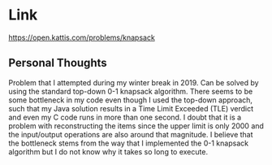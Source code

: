 # Link

https://open.kattis.com/problems/knapsack

## Personal Thoughts

Problem that I attempted during my winter break in 2019. Can be solved by using the standard top-down 0-1 knapsack algorithm. There seems to be some bottleneck in my code even though I used the top-down approach, such that my Java solution results in a Time Limit Exceeded (TLE) verdict and even my C code runs in more than one second. I doubt that it is a problem with reconstructing the items since the upper limit is only 2000 and the input/output operations are also around that magnitude. I believe that the bottleneck stems from the way that I implemented the 0-1 knapsack algorithm but I do not know why it takes so long to execute.

